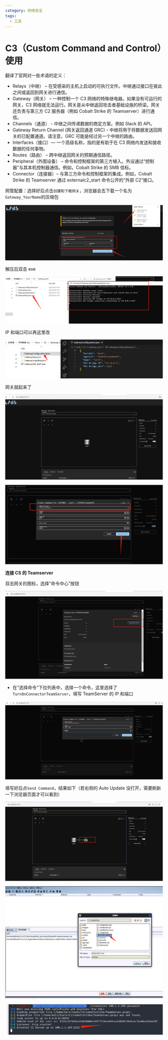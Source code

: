 ```yaml
---
category: 网络安全
tags:
  - 工具
---
```


# C3（Custom Command and Control）使用

<!-- more -->

翻译了官网对一些术语的定义：

- Relays（中继） – 在受感染的主机上启动的可执行文件。中继通过接口在彼此之间或返回到网关进行通信。
- Gateway（网关） – 一种控制一个 C3 网络的特殊继电器。如果没有可运行的网关，C3 网络就无法运行。网关是从中继返回攻击者基础设施的桥梁。网关还负责与第三方 C2 服务器（例如 Cobalt Strike 的 Teamserver）进行通信。
- Channels（通道） - 中继之间传递数据的商定方案。例如 Slack 的 API。
- Gateway Return Channel (网关返回通道 GRC) - 中继将用于将数据发送回网关的已配置通道。请注意，GRC 可能是经过另一个中继的路由。
- Interfaces（接口）— 一个高级名称，指的是有助于在 C3 网络内发送和接收数据的任何事物。
- Routes（路由） – 跨中继返回网关的预期通信路径。
- Peripheral（外围设备） – 命令和控制框架的第三方植入。外设通过“控制器”与其本机控制器通信。例如，Cobalt Strike 的 SMB 信标。
- Connector（连接器）– 与第三方命令和控制框架的集成。例如，Cobalt Strike 的 Teamserver 通过 externalc2_start 命令公开的“外部 C2”接口。

网管配置：选择好后点击`创建和下载网关`，浏览器会去下载一个名为`Gateway_YourName`的压缩包

![image-20230925092449871](./img/C3/image-20230925092449871.png)

解压后双击 exe

![image-20230925093751070](./img/C3/image-20230925093751070.png)

IP 和端口可以再这里改

![image-20230925093858552](./img/C3/image-20230925093858552.png)

网关就起来了

![image-20230925093953085](./img/C3/image-20230925093953085.png)

![image-20230925100656583](./img/C3/image-20230925100656583.png)

**连接 CS 的 Teamserver**

双击网关的图标，选择“命令中心”按钮

![image-20230925102043715](./img/C3/image-20230925102043715.png)

- 在“选择命令”下拉列表中，选择一个命令，这里选择了`TurnOnConnectorTeamServer`，填写 TeamServer 的 IP 和端口

![image-20230925102003634](./img/C3/image-20230925102003634.png)

填写好后点`Send Command`，结果如下（若右侧的 Auto Update 没打开，需要刷新一下浏览器页面才可以看到）

![image-20230925102309309](./img/C3/image-20230925102309309.png)

![image-20230925155816200](./img/C3/image-20230925155816200.png)

![image-20230925155847951](./img/C3/image-20230925155847951.png)
